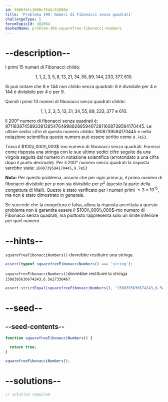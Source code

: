 ```yaml
---
id: 5900f4fc1000cf542c51000e
title: 'Problema 399: Numeri di Fibonacci senza quadrati'
challengeType: 5
forumTopicId: 302064
dashedName: problem-399-squarefree-fibonacci-numbers
---
```


# --description--

I primi 15 numeri di Fibonacci childo:

$$1,1,2,3,5,8,13,21,34,55,89,144,233,377,610.$$

Si può notare che 8 e 144 non childo senza quadrati: 8 è divisibile per 4 e 144 è divisibile per 4 e per 9.

Quindi i primi 13 numeri di fibonacci senza quadrati childo:

$$1,1,2,3,5,13,21,34,55,89,233,377 \text{ e } 610.$$

Il $200$° numero di fibonacci senza quadrati è: 971183874599339129547649988289594072811608739584170445. Le ultime sedici cifre di questo numero childo: 1608739584170445 e nella notazione scientifica questo numero può essere scritto come `9.7e53`.

Trova il $100\\,000\\,000$-mo numero di fibonacci senza quadrati. Fornisci come risposta una stringa con le sue ultime sedici cifre seguite da una virgola seguita dal numero in notazione scientifica (arrotondato a una cifra dopo il punto decimale). Per il $200$° numero senza quadrati la risposta sarebbe stata: `1608739584170445,9.7e53`

**Nota:** Per questo problema, assumi che per ogni primo $p$, il primo numero di fibonacci divisibile per $p$ non sia divisibile per $p^2$ (questo fa parte della congettura di Wall). Questo è stato verificato per i numeri primi $≤ 3 \times {10}^{15}$, ma non è stato dimostrato in generale.

Se succede che la congettura è falsa, allora la risposta accettata a questo problema non è garantita essere il $100\\,000\\,000$-mo numero di Fibonacci senza quadrati, ma piuttosto rappresenta solo un limite inferiore per quel numero.

# --hints--

`squarefreeFibonacciNumbers()` dovrebbe restituire una stringa.

```js
assert(typeof squarefreeFibonacciNumbers() === 'string');
```

`squarefreeFibonacciNumbers()`dovrebbe restituire la stringa `1508395636674243,6.5e27330467`.

```js
assert.strictEqual(squarefreeFibonacciNumbers(), '1508395636674243,6.5e27330467');
```

# --seed--

## --seed-contents--

```js
function squarefreeFibonacciNumbers() {

  return true;
}

squarefreeFibonacciNumbers();
```

# --solutions--

```js
// solution required
```
